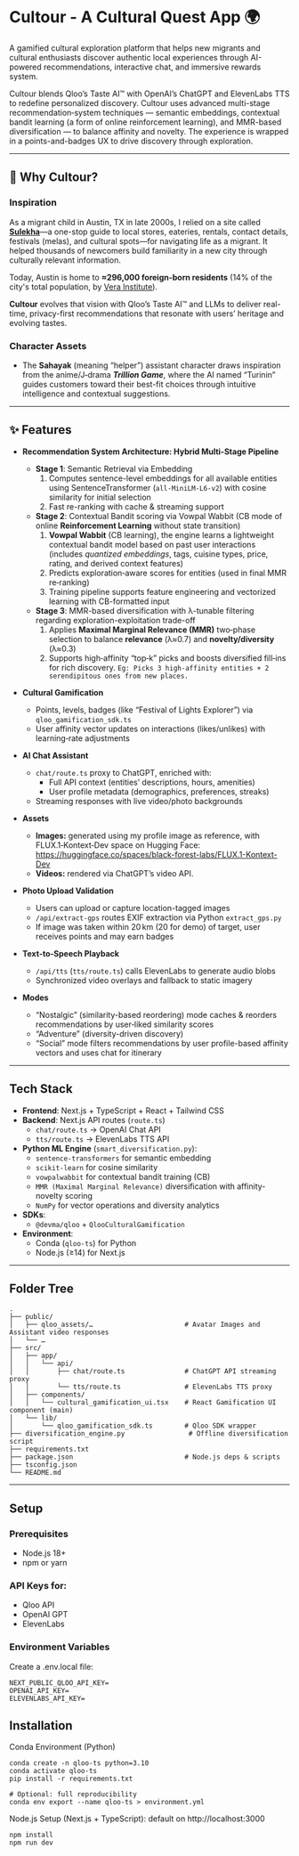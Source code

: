 # Cultour - A Cultural Quest App 🌍

A gamified cultural exploration platform that helps new migrants and cultural enthusiasts discover authentic local experiences through AI-powered recommendations, interactive chat, and immersive rewards system.

Cultour blends Qloo’s Taste AI™ with OpenAI’s ChatGPT and ElevenLabs TTS to redefine personalized discovery. Cultour uses advanced multi-stage recommendation‑system techniques — semantic embeddings, contextual bandit learning (a form of online reinforcement learning), and MMR-based diversification — to balance affinity and novelty. The experience is wrapped in a points-and-badges UX to drive discovery through exploration.

---

## 🎯 Why Cultour?

### Inspiration

As a migrant child in Austin, TX in late 2000s, I relied on a site called **[Sulekha](https://us.sulekha.com/)**—a one-stop guide to local stores, eateries, rentals, contact details, festivals (melas), and cultural spots—for navigating life as a migrant. It helped thousands of newcomers build familiarity in a new city through culturally relevant information.

Today, Austin is home to **≈296,000 foreign-born residents** (14% of the city's total population, by [Vera Institute](https://vera-institute.files.svdcdn.com/production/downloads/publications/profile-foreign-born-population-austin.pdf)).

**Cultour** evolves that vision with Qloo’s Taste AI™ and LLMs to deliver real-time, privacy-first recommendations that resonate with users’ heritage and evolving tastes.

### Character Assets

- The **Sahayak** (meaning “helper”) assistant character draws inspiration from the anime/J‑drama **_Trillion Game_**, where the AI named “Turinin” guides customers toward their best-fit choices through intuitive intelligence and contextual suggestions.

---

## ✨ Features

- **Recommendation System Architecture: Hybrid Multi-Stage Pipeline**
  - **Stage 1**: Semantic Retrieval via Embedding
    1. Computes sentence-level embeddings for all available entities using SentenceTransformer (`all-MiniLM-L6-v2`) with cosine similarity for initial selection
    2. Fast re-ranking with cache & streaming support
  - **Stage 2**: Contextual Bandit scoring via Vowpal Wabbit (CB mode of online **Reinforcement Learning** without state transition)
    1. **Vowpal Wabbit** (CB learning), the engine learns a lightweight contextual bandit model based on past user interactions (includes *quantized embeddings*, tags, cuisine types, price, rating, and derived context features)
    2. Predicts exploration‑aware scores for entities (used in final MMR re‑ranking)
    3. Training pipeline supports feature engineering and vectorized learning with CB-formatted input
  - **Stage 3**: MMR-based diversification with λ-tunable filtering regarding exploration-exploitation trade-off
    1. Applies **Maximal Marginal Relevance (MMR)** two‑phase selection to balance **relevance** (λ≈0.7) and **novelty/diversity** (λ≈0.3)  
    2. Supports high‑affinity “top‑k” picks and boosts diversified fill‑ins for rich discovery. `Eg: Picks 3 high-affinity entities + 2 serendipitous ones from new places.`

- **Cultural Gamification**  
  - Points, levels, badges (like “Festival of Lights Explorer”) via `qloo_gamification_sdk.ts`  
  - User affinity vector updates on interactions (likes/unlikes) with learning‑rate adjustments  

- **AI Chat Assistant**  
  - `chat/route.ts` proxy to ChatGPT, enriched with:  
    - Full API context (entities’ descriptions, hours, amenities)  
    - User profile metadata (demographics, preferences, streaks)  
  - Streaming responses with live video/photo backgrounds

- **Assets**
  - **Images:** generated using my profile image as reference, with FLUX.1‑Kontext‑Dev space on Hugging Face:  
    https://huggingface.co/spaces/black-forest-labs/FLUX.1-Kontext-Dev  
  - **Videos:** rendered via ChatGPT’s video API.

- **Photo Upload Validation**  
  - Users can upload or capture location-tagged images
  - `/api/extract-gps` routes EXIF extraction via Python `extract_gps.py`  
  - If image was taken within 20 km (20 for demo) of target, user receives points and may earn badges  

- **Text‑to‑Speech Playback**  
  - `/api/tts` (`tts/route.ts`) calls ElevenLabs to generate audio blobs  
  - Synchronized video overlays and fallback to static imagery

- **Modes**  
  - “Nostalgic” (similarity-based reordering) mode caches & reorders recommendations by user‑liked similarity scores
  - “Adventure” (diversity-driven discovery) 
  - “Social” mode filters recommendations by user profile-based affinity vectors and uses chat for itinerary

---

## Tech Stack

- **Frontend**: Next.js + TypeScript + React + Tailwind CSS  
- **Backend**: Next.js API routes (`route.ts`)  
  - `chat/route.ts` → OpenAI Chat API  
  - `tts/route.ts`  → ElevenLabs TTS API  
- **Python ML Engine** (`smart_diversification.py`):
  - `sentence-transformers` for semantic embedding
  - `scikit-learn` for cosine similarity
  - `vowpalwabbit` for contextual bandit training (CB)
  - `MMR (Maximal Marginal Relevance)` diversification with affinity-novelty scoring
  - `NumPy` for vector operations and diversity analytics
- **SDKs**:  
  - `@devma/qloo` + `QlooCulturalGamification`  
- **Environment**:  
  - Conda (`qloo-ts`) for Python  
  - Node.js (≥14) for Next.js  

---

## Folder Tree

```
.
├── public/
│   ├── qloo_assets/…                       # Avatar Images and Assistant video responses
│   └── …  
├── src/
│   ├── app/
│   │   └── api/
│   │       ├── chat/route.ts               # ChatGPT API streaming proxy
│   │       └── tts/route.ts                # ElevenLabs TTS proxy
│   ├── components/
│   │   └── cultural_gamification_ui.tsx    # React Gamification UI component (main)
│   └── lib/
│       └── qloo_gamification_sdk.ts        # Qloo SDK wrapper
├── diversification_engine.py                # Offline diversification script
├── requirements.txt
├── package.json                            # Node.js deps & scripts
├── tsconfig.json
└── README.md
```

---

## Setup
### Prerequisites

- Node.js 18+
- npm or yarn

### API Keys for:

- Qloo API
- OpenAI GPT
- ElevenLabs

### Environment Variables
Create a .env.local file:
```
NEXT_PUBLIC_QLOO_API_KEY=
OPENAI_API_KEY=
ELEVENLABS_API_KEY=
```

## Installation
Conda Environment (Python)
```
conda create -n qloo-ts python=3.10
conda activate qloo-ts
pip install -r requirements.txt
```
```
# Optional: full reproducibility
conda env export --name qloo-ts > environment.yml
```

Node.js Setup (Next.js + TypeScript): default on http://localhost:3000
```
npm install
npm run dev
```
